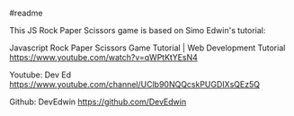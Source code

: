 #readme

This JS Rock Paper Scissors game is based on Simo Edwin's tutorial:

Javascript Rock Paper Scissors Game Tutorial | Web Development Tutorial
https://www.youtube.com/watch?v=qWPtKtYEsN4

Youtube:
Dev Ed
https://www.youtube.com/channel/UClb90NQQcskPUGDIXsQEz5Q

Github:
DevEdwin
https://github.com/DevEdwin
